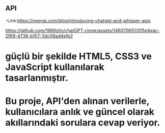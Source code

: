 ## API

-Link:https://openai.com/blog/introducing-chatgpt-and-whisper-apis

https://github.com/1989zlm/chatGPT-clone/assets/146070651/0f5e4eac-2f69-4736-b157-3dc06ad4efe2

#  güçlü bir şekilde HTML5, CSS3 ve JavaScript kullanılarak tasarlanmıştır.
#  Bu proje, API'den alınan verilerle, kullanıcılara anlık ve güncel olarak akıllarındaki sorulara cevap veriyor.

